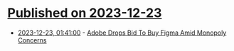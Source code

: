 # [Published on 2023-12-23](index.md)

* [2023-12-23, 01:41:00](https://soylentnews.org/article.pl?sid=23/12/22/0213253&from=rss) - [Adobe Drops Bid To Buy Figma Amid Monopoly Concerns](https://soylentnews.org/article.pl?sid=23/12/22/0213253&from=rss)
